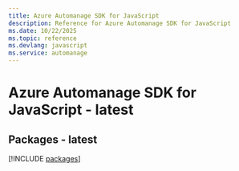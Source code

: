 ```yaml
---
title: Azure Automanage SDK for JavaScript
description: Reference for Azure Automanage SDK for JavaScript
ms.date: 10/22/2025
ms.topic: reference
ms.devlang: javascript
ms.service: automanage
---
```

# Azure Automanage SDK for JavaScript - latest
## Packages - latest
[!INCLUDE [packages](automanage-index.md)]